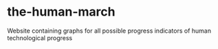 # the-human-march
Website containing graphs for all possible progress indicators of human technological progress
